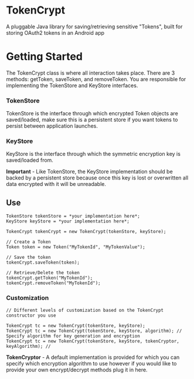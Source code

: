 # TokenCrypt
A pluggable Java library for saving/retrieving sensitive "Tokens", built for storing OAuth2 tokens in an Android app

# Getting Started
The TokenCrypt class is where all interaction takes place. There are 3 methods: getToken, saveToken, and removeToken. You are responsible for implementing the TokenStore and KeyStore interfaces.

### TokenStore
TokenStore is the interface through which encrypted Token objects are saved/loaded, make sure this is a persistent store if you want tokens to persist between application launches.

### KeyStore
KeyStore is the interface through which the symmetric encryption key is saved/loaded from.

**Important** - Like TokenStore, the KeyStore implementation should be backed by a persistent store because once this key is lost or overwritten all data encrypted with it will be unreadable.

## Use
```
TokenStore tokenStore = *your implementation here*;
KeyStore keyStore = *your implementation here*;

TokenCrypt tokenCrypt = new TokenCrypt(tokenStore, keyStore);

// Create a Token
Token token = new Token("MyTokenId", "MyTokenValue");

// Save the token
tokenCrypt.saveToken(token);

// Retrieve/Delete the token
tokenCrypt.getToken("MyTokenId");
tokenCrypt.removeToken("MyTokenId");
```
### Customization
```
// Different levels of customization based on the TokenCrypt constructor you use

TokenCrypt tc = new TokenCrypt(tokenStore, keyStore);
TokenCrypt tc = new TokenCrypt(tokenStore, keyStore, algorithm); // Specify algorithm for key generation and encryption
TokenCrypt tc = new TokenCrypt(tokenStore, keyStore, tokenCryptor, keyAlgorithm); //
```
**TokenCryptor** - A default implementation is provided for which you can specify which encryption algorithm to use however if you would like to provide your own encrypt/decrypt methods plug it in here.
